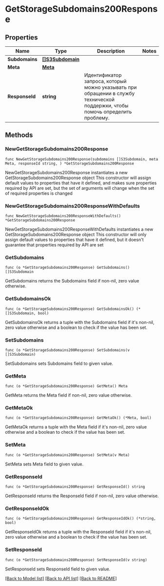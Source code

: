 # GetStorageSubdomains200Response

## Properties

Name | Type | Description | Notes
------------ | ------------- | ------------- | -------------
**Subdomains** | [**[]S3Subdomain**](S3Subdomain.md) |  | 
**Meta** | [**Meta**](Meta.md) |  | 
**ResponseId** | **string** | Идентификатор запроса, который можно указывать при обращении в службу технической поддержки, чтобы помочь определить проблему. | 

## Methods

### NewGetStorageSubdomains200Response

`func NewGetStorageSubdomains200Response(subdomains []S3Subdomain, meta Meta, responseId string, ) *GetStorageSubdomains200Response`

NewGetStorageSubdomains200Response instantiates a new GetStorageSubdomains200Response object
This constructor will assign default values to properties that have it defined,
and makes sure properties required by API are set, but the set of arguments
will change when the set of required properties is changed

### NewGetStorageSubdomains200ResponseWithDefaults

`func NewGetStorageSubdomains200ResponseWithDefaults() *GetStorageSubdomains200Response`

NewGetStorageSubdomains200ResponseWithDefaults instantiates a new GetStorageSubdomains200Response object
This constructor will only assign default values to properties that have it defined,
but it doesn't guarantee that properties required by API are set

### GetSubdomains

`func (o *GetStorageSubdomains200Response) GetSubdomains() []S3Subdomain`

GetSubdomains returns the Subdomains field if non-nil, zero value otherwise.

### GetSubdomainsOk

`func (o *GetStorageSubdomains200Response) GetSubdomainsOk() (*[]S3Subdomain, bool)`

GetSubdomainsOk returns a tuple with the Subdomains field if it's non-nil, zero value otherwise
and a boolean to check if the value has been set.

### SetSubdomains

`func (o *GetStorageSubdomains200Response) SetSubdomains(v []S3Subdomain)`

SetSubdomains sets Subdomains field to given value.


### GetMeta

`func (o *GetStorageSubdomains200Response) GetMeta() Meta`

GetMeta returns the Meta field if non-nil, zero value otherwise.

### GetMetaOk

`func (o *GetStorageSubdomains200Response) GetMetaOk() (*Meta, bool)`

GetMetaOk returns a tuple with the Meta field if it's non-nil, zero value otherwise
and a boolean to check if the value has been set.

### SetMeta

`func (o *GetStorageSubdomains200Response) SetMeta(v Meta)`

SetMeta sets Meta field to given value.


### GetResponseId

`func (o *GetStorageSubdomains200Response) GetResponseId() string`

GetResponseId returns the ResponseId field if non-nil, zero value otherwise.

### GetResponseIdOk

`func (o *GetStorageSubdomains200Response) GetResponseIdOk() (*string, bool)`

GetResponseIdOk returns a tuple with the ResponseId field if it's non-nil, zero value otherwise
and a boolean to check if the value has been set.

### SetResponseId

`func (o *GetStorageSubdomains200Response) SetResponseId(v string)`

SetResponseId sets ResponseId field to given value.



[[Back to Model list]](../README.md#documentation-for-models) [[Back to API list]](../README.md#documentation-for-api-endpoints) [[Back to README]](../README.md)


